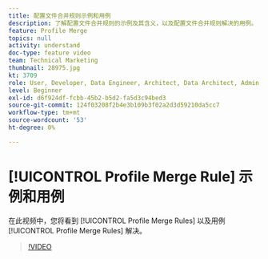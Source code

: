 ```yaml
---
title: 配置文件合并规则示例和用例
description: 了解配置文件合并规则的示例及其含义，以及配置文件合并规则解决的用例。
feature: Profile Merge
topics: null
activity: understand
doc-type: feature video
team: Technical Marketing
thumbnail: 28975.jpg
kt: 3709
role: User, Developer, Data Engineer, Architect, Data Architect, Admin, Leader
level: Beginner
exl-id: d6f924df-fcbb-45b2-b5d2-fa5d3c94bed3
source-git-commit: 124f03208f2b4e3b109b3f02a2d3d59210da5cc7
workflow-type: tm+mt
source-wordcount: '53'
ht-degree: 0%

---
```


# [!UICONTROL Profile Merge Rule] 示例和用例

在此视频中，您将看到 [!UICONTROL Profile Merge Rules] 以及用例 [!UICONTROL Profile Merge Rules] 解决。

>[!VIDEO](https://video.tv.adobe.com/v/28975/?quality=12)
